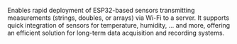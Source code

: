 Enables rapid deployment of ESP32-based sensors transmitting measurements (strings, doubles, or arrays) via Wi-Fi to a server. It supports quick integration of sensors for temperature, humidity, ... and more, offering an efficient solution for long-term data acquisition and recording systems.